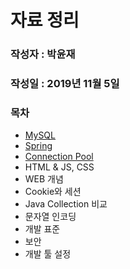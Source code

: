 # 자료 정리

### 작성자 : 박윤재

### 작성일 : 2019년 11월 5일



### 목차

- [MySQL](https://yunjae830.github.io/-Clearance/file/MySQL)
- [Spring](https://yunjae830.github.io/-Clearance/file/Spring)
- [Connection Pool](https://yunjae830.github.io/-Clearance/file/Connection_Pool)
- HTML & JS, CSS
- WEB 개념
- Cookie와 세션
- Java Collection 비교
- 문자열 인코딩
- 개발 표준
- 보안
- 개발 툴 설정
